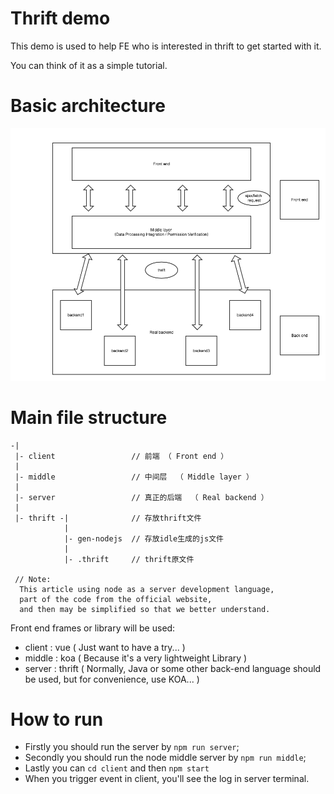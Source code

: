 # Thrift demo
This demo is used to help FE who is interested in thrift to get started with it.

You can think of it as a simple tutorial.
# Basic architecture
![](./thrift.png)
# Main file structure
```
-|
 |- client                 // 前端 （ Front end ）
 |                          
 |- middle                 // 中间层  （ Middle layer ）
 |  
 |- server                 // 真正的后端  （ Real backend ）
 |
 |- thrift -|              // 存放thrift文件
            |
            |- gen-nodejs  // 存放idle生成的js文件
            |
            |- .thrift     // thrift原文件

 // Note:
  This article using node as a server development language,
  part of the code from the official website,
  and then may be simplified so that we better understand.

```

Front end frames or library will be used:
- client : vue ( Just want to have a try... )
- middle : koa ( Because it's a very lightweight Library )
- server : thrift ( Normally, Java or some other back-end language should be used, but for convenience, use KOA... )

# How to run
- Firstly you should run the server by `npm run server`;
- Secondly you should run the node middle server by `npm run middle`;
- Lastly you can `cd client` and then `npm start`
- When you trigger event in client, you'll see the log in server terminal.
